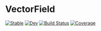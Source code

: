 # VectorField

[![Stable](https://img.shields.io/badge/docs-stable-blue.svg)](https://April-Hannah-Lena.github.io/VectorField.jl/stable)
[![Dev](https://img.shields.io/badge/docs-dev-blue.svg)](https://April-Hannah-Lena.github.io/VectorField.jl/dev)
[![Build Status](https://github.com/April-Hannah-Lena/VectorField.jl/workflows/CI/badge.svg)](https://github.com/April-Hannah-Lena/VectorField.jl/actions)
[![Coverage](https://codecov.io/gh/April-Hannah-Lena/VectorField.jl/branch/master/graph/badge.svg)](https://codecov.io/gh/April-Hannah-Lena/VectorField.jl)
